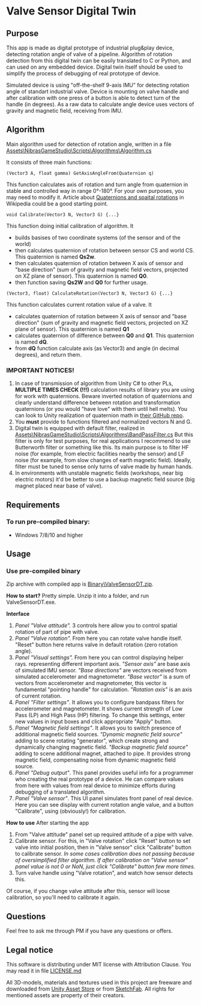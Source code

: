 # Valve Sensor Digital Twin
## Purpose
This app is made as digital prototype of industrial plug&play device, detecting rotation angle of valve of a pipeline. Algorithm of rotation detection from this digital twin can be easily translated to C or Python, and can used on any embedded device. Digital twin itself should be used to simplify the process of debugging of real prototype of device.

Simulated device is using "off-the-shelf 9-axis IMU" for detecting rotation angle of standart industrial valve. Device is mounting on valve handle and after calibration with one press of a button is able to detect turn of the handle (in degrees). As a raw data to calculate angle device uses vectors of gravity and magnetic field, receiving from IMU.

## Algorithm
Main algorithm used for detection of rotation angle, written in a file [Assets\NibrasGameStudio\Scripts\Algorithms\Algorithm.cs](Assets/NibrasGameStudio/Scripts/Algorithms/Algorithm.cs)

It consists of three main functions:
```
(Vector3 A, float gamma) GetAxisAngleFrom(Quaternion q)
```
This function calculates axis of rotation and turn angle from quaternion in stable and controlled way in range 0°-180°. For your own purposes, you may need to modify it. Article about [Quaternions and spaital rotations](https://en.wikipedia.org/wiki/Quaternions_and_spatial_rotation) in Wikipedia could be a good starting point.

```
void Calibrate(Vector3 N, Vector3 G) {...}
```
This function doing initial calibration of algorithm. It 
- builds basises of two coordinate systems (of the sensor and of the world)
- then calculates quaternion of rotation between sensor CS and world CS. This quaternion is named **Qs2w**.
- then calculates quaternion of rotation between X axis of sensor and "base direction" (sum of gravity and magnetic field vectors, projected on XZ plane of sensor). This quaternion is named **Q0**.
- then function saving **Qs2W** and **Q0** for further usage.

```
(Vector3, float) CalculateRotation(Vector3 N, Vector3 G) {...}
```
This function calculates current rotation value of a valve. It
- calculates quaternion of rotation between X axis of sensor and "base direction" (sum of gravity and magnetic field vectors, projected on XZ plane of sensor). This quaternion is named **Q1**
- calculates quaternion of difference between **Q0** and **Q1**. This quaternion is named **dQ**.
- from **dQ** function calculate axis (as Vector3) and angle (in decimal degrees), and return them.


### IMPORTANT NOTICES!
1. In case of transmission of algorithm from Unity C# to other PLs, **MULTIPLE TIMES CHECK (!!!)** calculation results of library you are using for work with quaternions. Beware inverted notation of quaternions and clearly understand difference between rotation and transformation quaternions (or you would "have love" with them until hell melts). You can look to Unity realization of quaternion math in [their GitHub repo](https://github.com/Unity-Technologies/Unity.Mathematics/blob/master/src/Unity.Mathematics/quaternion.cs).
2. You **must** provide to functions filtered and normalized vectors N and G.
3. Digital twin is equipped with default filter, realized in [Assets\NibrasGameStudio\Scripts\Algorithms\BandPassFilter.cs](Assets/NibrasGameStudio/Scripts/Algorithms/BandPassFilter.cs)
But this filter is only for test purposes, for real applications I recommend to use Butterworth filter or something like this. Its main purpose is to filter HF noise (for example, from electric facilities nearby the sensor) and LF noise (for example, from slow changes of earth magnetic field). Ideally, filter must be tuned to sense only turns of valve made by human hands.
4. In environments with unstable magnetic fields (workshops, near big electric motors) it'd be better to use a backup magnetic field source (big magnet placed near base of valve).

## Requirements
### To run pre-compiled binary:
- Windows 7/8/10 and higher

## Usage
### Use pre-compiled binary
Zip archive with compiled app is [Binary\ValveSensorDT.zip](Binary/ValveSensorDT.zip).

**How to start?**
Pretty simple. Unzip it into a folder, and run ValveSensorDT.exe.

**Interface**
 1. *Panel "Valve attitude".* 3 controls here allow you to control spatial rotation of part of pipe with valve.
 2. *Panel "Valve rotation".* From here you can rotate valve handle itself. "Reset" button here returns valve in default rotation (zero rotation angle).
 3. *Panel "Visual settings".* From here you can control displaying helper rays. representing different important axis. *"Sensor axis"* are base axis of simulated IMU sensor. *"Base directions"* are vectors received from simulated accelerometer and magnetometer. *"Base vector"* is a sum of vectors from accelerometer and magnetometer, this vector is fundamental "pointing handle" for calculation. *"Rotation axis"* is an axis of current rotation.
 4. *Panel "Filter settings"*. It allows you to configure bandpass filters for accelerometer and magnetometer. It shows current strength of Low Pass (LP) and High Pass (HP) filtering. To change this settings, enter new values in input boxes and click appropriate "Apply" button.
 5. *Panel "Magnetic field settings"*. It allows you to switch presence of additional magnetic field sources. *"Dynamic magnetic field source"* adding to scene rotating "generator", which create strong and dynamically changing magnetic field. *"Backup magnetic field source"* adding to scene additional magnet, attached to pipe. It provides strong magnetic field, compensating noise from dynamic magnetic field source.
 6. *Panel "Debug output"*. This panel provides useful info for a programmer who creating the real prototype of a device. He can compare values from here with values from real device to minimize efforts during debugging of a translated algorithm.
 7. *Panel "Valve sensor"*. This UI panel simulates front panel of real device. Here you can see display with current rotation angle value, and a button "Calibrate", using (obviously!) for calibration.

**How to use**
After starting the app
1. From "Valve attitude" panel set up required attitude of a pipe with valve.
2. Calibrate sensor. For this, in "Valve rotation" click "Reset" button to set valve into initial position, then in "Valve sensor" click "Calibrate" button to calibrate sensor. *In some cases calibration does not passing because of oversimplified filter algorithm. If after calibration on "Valve sensor" panel value is not 0 or NaN, just click "Calibrate" button few more times.*
3. Turn valve handle using "Valve rotation", and watch how sensor detects this.

Of course, if you change valve attitude after this, sensor will loose calibration, so you'll need to calibrate it again.

## Questions
Feel free to ask me through PM if you have any questions or offers.

## Legal notice
This software is distributing under MIT license with Attribution Clause. You may read it in file [LICENSE.md](LICENSE.md)

All 3D-models, materials and textures used in this project are freeware and downloaded from [Unity Asset Store](https://assetstore.unity.com/) or from [SketchFab](https://sketchfab.com). All rights for mentioned assets are property of their creators.